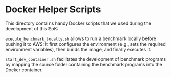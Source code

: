# Docker Helper Scripts

This directory contains handy Docker scripts that we used during the development of this SoK:

`execute_benchmark_locally.sh` allows to run a benchmark locally before pushing it to AWS: It first configures the environment (e.g., sets the required environment variables), then builds the image, and finally executes it.

`start_dev_container.sh` facilitates the development of benchmark programs by mapping the source folder containing the benchmark programs into the Docker container.
